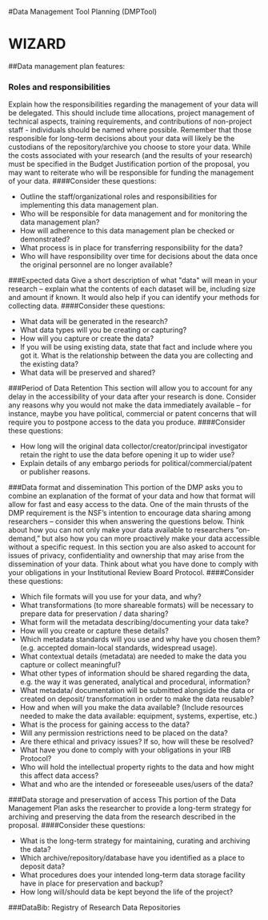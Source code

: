 #Data Management Tool Planning (DMPTool) 
# WIZARD

##Data management plan features:
### Roles and responsibilities
Explain how the responsibilities regarding the management of your data will be delegated. This should include time allocations, project management of technical aspects, training requirements, and contributions of non-project staff - individuals should be named where possible. Remember that those responsible for long-term decisions about your data will likely be the custodians of the repository/archive you choose to store your data. While the costs associated with your research (and the results of your research) must be specified in the Budget Justification portion of the proposal, you may want to reiterate who will be responsible for funding the management of your data. 
####Consider these questions:
- Outline the staff/organizational roles and responsibilities for implementing this data management plan.
- Who will be responsible for data management and for monitoring the data management plan?
- How will adherence to this data management plan be checked or demonstrated?
- What process is in place for transferring responsibility for the data?
- Who will have responsibility over time for decisions about the data once the original personnel are no longer available?


###Expected data
Give a short description of what "data" will mean in your research – explain what the contents of each dataset will be, including size and amount if known. It would also help if you can identify your methods for collecting data. 
####Consider these questions:
- What data will be generated in the research?
- What data types will you be creating or capturing?
- How will you capture or create the data?
- If you will be using existing data, state that fact and include where you got it. What is the relationship between the data you are collecting and the existing data?
- What data will be preserved and shared?

###Period of Data Retention
This section will allow you to account for any delay in the accessibility of your data after your research is done. Consider any reasons why you would not make the data immediately available – for instance, maybe you have political, commercial or patent concerns that will require you to postpone access to the data you produce. 
####Consider these questions:
- How long will the original data collector/creator/principal investigator retain the right to use the data before opening it up to wider use?
- Explain details of any embargo periods for political/commercial/patent or publisher reasons.

###Data format and dissemination
This portion of the DMP asks you to combine an explanation of the format of your data and how that format will allow for fast and easy access to the data. One of the main thrusts of the DMP requirement is the NSF’s intention to encourage data sharing among researchers – consider this when answering the questions below. Think about how you can not only make your data available to researchers “on-demand,” but also how you can more proactively make your data accessible without a specific request. In this section you are also asked to account for issues of privacy, confidentiality and ownership that may arise from the dissemination of your data. Think about what you have done to comply with your obligations in your Institutional Review Board Protocol. 
####Consider these questions:
- Which file formats will you use for your data, and why?
- What transformations (to more shareable formats) will be necessary to prepare data for preservation / data sharing?
- What form will the metadata describing/documenting your data take?
- How will you create or capture these details?
- Which metadata standards will you use and why have you chosen them? (e.g. accepted domain-local standards, widespread usage).
- What contextual details (metadata) are needed to make the data you capture or collect meaningful?
- What other types of information should be shared regarding the data, e.g. the way it was generated, analytical and procedural, information?
- What metadata/ documentation will be submitted alongside the data or created on deposit/ transformation in order to make the data reusable?
- How and when will you make the data available? (Include resources needed to make the data available: equipment, systems, expertise, etc.)
- What is the process for gaining access to the data?
- Will any permission restrictions need to be placed on the data?
- Are there ethical and privacy issues? If so, how will these be resolved?
- What have you done to comply with your obligations in your IRB Protocol?
- Who will hold the intellectual property rights to the data and how might this affect data access?
- What and who are the intended or foreseeable uses/users of the data?

###Data storage and preservation of access
This portion of the Data Management Plan asks the researcher to provide a long-term strategy for archiving and preserving the data from the research described in the proposal. 
####Consider these questions:
- What is the long-term strategy for maintaining, curating and archiving the data?
- Which archive/repository/database have you identified as a place to deposit data?
- What procedures does your intended long-term data storage facility have in place for preservation and backup?
- How long will/should data be kept beyond the life of the project?

###DataBib: Registry of Research Data Repositories



